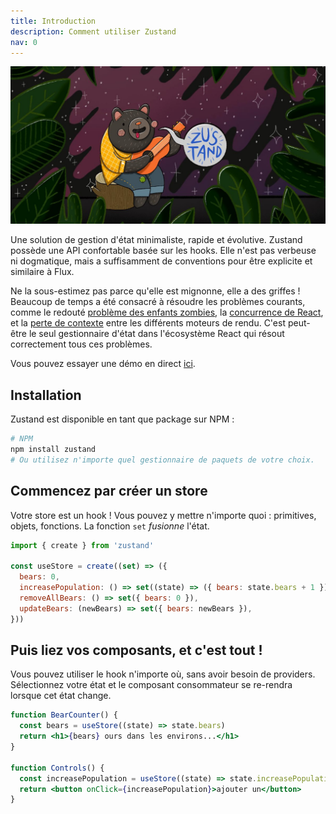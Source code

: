 ```yaml
---
title: Introduction
description: Comment utiliser Zustand
nav: 0
---
```


<div class="flex justify-center mb-4">
  <img src="../../bear.jpg" alt="Logo Zustand" />
</div>

Une solution de gestion d'état minimaliste, rapide et évolutive.
Zustand possède une API confortable basée sur les hooks.
Elle n'est pas verbeuse ni dogmatique,
mais a suffisamment de conventions pour être explicite et similaire à Flux.

Ne la sous-estimez pas parce qu'elle est mignonne, elle a des griffes !
Beaucoup de temps a été consacré à résoudre les problèmes courants,
comme le redouté [problème des enfants zombies],
la [concurrence de React], et la [perte de contexte]
entre les différents moteurs de rendu.
C'est peut-être le seul gestionnaire d'état dans l'écosystème React qui résout correctement tous ces problèmes.

Vous pouvez essayer une démo en direct [ici](https://codesandbox.io/s/dazzling-moon-itop4).

[problème des enfants zombies]: https://react-redux.js.org/api/hooks#stale-props-and-zombie-children
[concurrence de React]: https://github.com/bvaughn/rfcs/blob/useMutableSource/text/0000-use-mutable-source.md
[perte de contexte]: https://github.com/facebook/react/issues/13332

## Installation

Zustand est disponible en tant que package sur NPM :

```bash
# NPM
npm install zustand
# Ou utilisez n'importe quel gestionnaire de paquets de votre choix.
```

## Commencez par créer un store

Votre store est un hook !
Vous pouvez y mettre n'importe quoi : primitives, objets, fonctions.
La fonction `set` _fusionne_ l'état.

```js
import { create } from 'zustand'

const useStore = create((set) => ({
  bears: 0,
  increasePopulation: () => set((state) => ({ bears: state.bears + 1 })),
  removeAllBears: () => set({ bears: 0 }),
  updateBears: (newBears) => set({ bears: newBears }),
}))
```

## Puis liez vos composants, et c'est tout !

Vous pouvez utiliser le hook n'importe où, sans avoir besoin de providers.
Sélectionnez votre état et le composant consommateur
se re-rendra lorsque cet état change.

```jsx
function BearCounter() {
  const bears = useStore((state) => state.bears)
  return <h1>{bears} ours dans les environs...</h1>
}

function Controls() {
  const increasePopulation = useStore((state) => state.increasePopulation)
  return <button onClick={increasePopulation}>ajouter un</button>
}
```